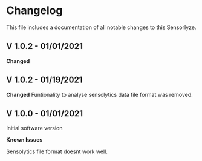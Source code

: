 # Changelog

This file includes a documentation of all notable changes to this Sensorlyze. 

## V 1.0.2 - 01/01/2021
**Changed**


## V 1.0.2 - 01/19/2021

**Changed**
Funtionality to analyse sensolytics data file format was removed. 

## V 1.0.0 - 01/01/2021
Initial software version

**Known Issues**

Sensolytics file format doesnt work well. 



